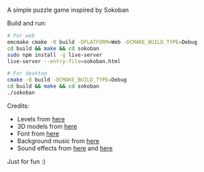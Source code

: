 A simple puzzle game inspired by Sokoban

Build and run:
```bash
# For web
emcmake cmake -B build -DPLATFORM=Web -DCMAKE_BUILD_TYPE=Debug
cd build && make && cd sokoban
sudo npm install -g live-server
live-server --entry-file=sokoban.html

# For desktop
cmake -B build -DCMAKE_BUILD_TYPE=Debug
cd build && make && cd sokoban
./sokoban
```

Credits:
- Levels from [here](https://sokoban.dk/levels/levels-the-download-page/)
- 3D models from [here](https://sona-sar.itch.io/voxel-animals-items-pack-free-assets)
- Font from [here](https://www.fontspace.com/super-playful-font-f118059)
- Background music from [here](https://silentswimmer.itch.io/toymaker)
- Sound effects from [here](https://opengameart.org/content/12-player-movement-sfx)
  and [here](https://pixabay.com/sound-effects/search/pop/)

Just for fun :)
